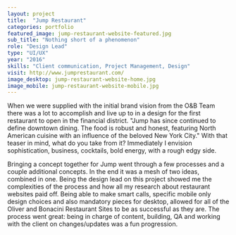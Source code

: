 ```yaml
---
layout: project
title:  "Jump Restaurant"
categories: portfolio
featured_image: jump-restaurant-website-featured.jpg
sub_title: "Nothing short of a phenomenon"
role: "Design Lead"
type: "UI/UX"
year: "2016"
skills: "Client communication, Project Management, Design"
visit: http://www.jumprestaurant.com/
image_desktop: jump-restaurant-website-home.jpg
image_mobile: jump-restaurant-website-mobile.jpg
---
```

When we were supplied with the initial brand vision from the O&B Team there was
a lot to accomplish and live up to in a design for the first restaurant to open
in the financial district. "Jump has since continued to define downtown dining.
The food is robust and honest, featuring North American cuisine with an influence
of the beloved New York City." With that teaser in mind, what do you take from it?
Immediately I envision sophistication, business, cocktails, bold energy, with a
rough edgy side.

Bringing a concept together for Jump went through a few processes and a couple
additional concepts. In the end it was a mesh of two ideas, combined in one.
Being the design lead on this project showed me the complexities of the process
and how all my research about restaurant websites paid off. Being able to make
smart calls, specific mobile only design choices and also mandatory pieces for
desktop, allowed for all of the Oliver and Bonacini Restaurant Sites to be as
successful as they are. The process went great: being in charge of content,
building, QA and working with the client on changes/updates was a fun progression.
